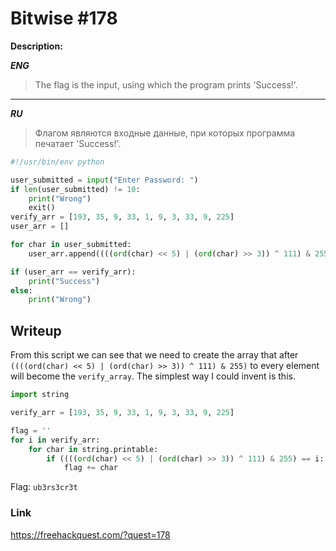 # Bitwise #178
**Description:**

***ENG***
> The flag is the input, using which the program prints 'Success!'.

---

***RU***
> Флагом являются входные данные, при которых программа печатает 'Success!'.

```python
#!/usr/bin/env python

user_submitted = input("Enter Password: ")
if len(user_submitted) != 10:
    print("Wrong")
    exit()
verify_arr = [193, 35, 9, 33, 1, 9, 3, 33, 9, 225]
user_arr = []

for char in user_submitted:
    user_arr.append((((ord(char) << 5) | (ord(char) >> 3)) ^ 111) & 255)

if (user_arr == verify_arr):
    print("Success")
else:
    print("Wrong")
```

## Writeup

From this script we can see that we need to create the array that after `((((ord(char) << 5) | (ord(char) >> 3)) ^ 111) & 255)` to every element will become the `verify_array`. The simplest way I could invent is this.

```python
import string

verify_arr = [193, 35, 9, 33, 1, 9, 3, 33, 9, 225]

flag = ''
for i in verify_arr:
	for char in string.printable:
		if ((((ord(char) << 5) | (ord(char) >> 3)) ^ 111) & 255) == i:
			flag += char
```

Flag: `ub3rs3cr3t`

### Link

https://freehackquest.com/?quest=178
